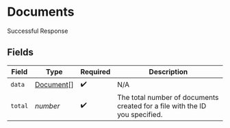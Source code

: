 # Documents

Successful Response


## Fields

| Field                                                                       | Type                                                                        | Required                                                                    | Description                                                                 |
| --------------------------------------------------------------------------- | --------------------------------------------------------------------------- | --------------------------------------------------------------------------- | --------------------------------------------------------------------------- |
| `data`                                                                      | [Document](../../models/shared/document.md)[]                               | :heavy_check_mark:                                                          | N/A                                                                         |
| `total`                                                                     | *number*                                                                    | :heavy_check_mark:                                                          | The total number of documents created for a file with the ID you specified. |